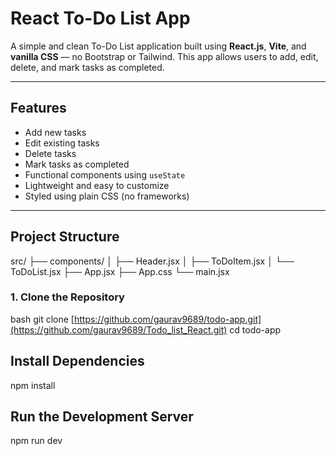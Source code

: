 #  React To-Do List App

A simple and clean To-Do List application built using **React.js**, **Vite**, and **vanilla CSS** — no Bootstrap or Tailwind. This app allows users to add, edit, delete, and mark tasks as completed.

---

## Features

- Add new tasks
- Edit existing tasks
- Delete tasks
- Mark tasks as completed
- Functional components using `useState`
- Lightweight and easy to customize
- Styled using plain CSS (no frameworks)

---

##  Project Structure
src/
├── components/
│ ├── Header.jsx
│ ├── ToDoItem.jsx
│ └── ToDoList.jsx
├── App.jsx
├── App.css
└── main.jsx

### 1. Clone the Repository

bash
git clone [https://github.com/gaurav9689/todo-app.git](https://github.com/gaurav9689/Todo_list_React.git)
cd todo-app

## Install Dependencies
npm install

## Run the Development Server
npm run dev

